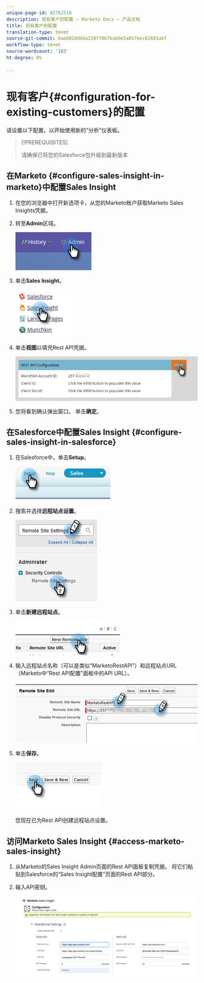 ```yaml
---
unique-page-id: 42762519
description: 现有客户的配置 — Marketo Docs — 产品文档
title: 现有客户的配置
translation-type: tm+mt
source-git-commit: 6ae882dddda220f7067babbe5a057eec82601abf
workflow-type: tm+mt
source-wordcount: '183'
ht-degree: 0%

---
```



# 现有客户{#configuration-for-existing-customers}的配置

请设置以下配置，以开始使用新的“分析”仪表板。

>[!PREREQUISITES]
>
>请确保已将您的Salesforce包升级到最新版本

## 在Marketo {#configure-sales-insight-in-marketo}中配置Sales Insight

1. 在您的浏览器中打开新选项卡，从您的Marketo帐户获取Marketo Sales Insights凭据。

1. 转至&#x200B;**Admin**&#x200B;区域。

   ![](assets/configure-1.png)

1. 单击&#x200B;**Sales Insight**。

   ![](assets/configure-2.png)

1. 单击&#x200B;**视图**&#x200B;以填充Rest API凭据。

   ![](assets/configure-3.png)

1. 您将看到确认弹出窗口。 单击&#x200B;**确定**。

## 在Salesforce中配置Sales Insight {#configure-sales-insight-in-salesforce}

1. 在Salesforce中，单击&#x200B;**Setup**。

   ![](assets/sfdc-1.png)

1. 搜索并选择&#x200B;**远程站点设置**。

   ![](assets/sfdc-2.png)

1. 单击&#x200B;**新建远程站点**。

   ![](assets/sfdc-3.png)

1. 输入远程站点名称（可以是类似“MarketoRestAPI”）和远程站点URL（Marketo中“Rest API配置”面板中的API URL）。

   ![](assets/sfdc-4.png)

1. 单击&#x200B;**保存**。

   ![](assets/sfdc-5.png)

   您现在已为Rest API创建远程站点设置。

## 访问Marketo Sales Insight {#access-marketo-sales-insight}

1. 从Marketo的Sales Insight Admin页面的Rest API面板复制凭据。 将它们粘贴到Salesforce的“Sales Insight配置”页面的Rest API部分。

1. 输入API密钥。

   ![](assets/config.png)
